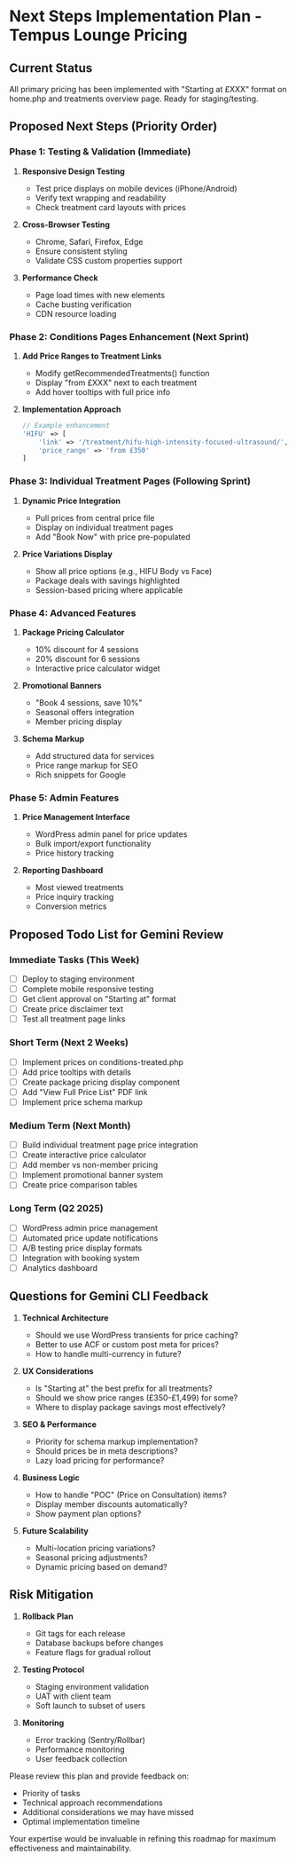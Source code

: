 # Next Steps Implementation Plan - Tempus Lounge Pricing

## Current Status
All primary pricing has been implemented with "Starting at £XXX" format on home.php and treatments overview page. Ready for staging/testing.

## Proposed Next Steps (Priority Order)

### Phase 1: Testing & Validation (Immediate)
1. **Responsive Design Testing**
   - Test price displays on mobile devices (iPhone/Android)
   - Verify text wrapping and readability
   - Check treatment card layouts with prices

2. **Cross-Browser Testing**
   - Chrome, Safari, Firefox, Edge
   - Ensure consistent styling
   - Validate CSS custom properties support

3. **Performance Check**
   - Page load times with new elements
   - Cache busting verification
   - CDN resource loading

### Phase 2: Conditions Pages Enhancement (Next Sprint)
1. **Add Price Ranges to Treatment Links**
   - Modify getRecommendedTreatments() function
   - Display "from £XXX" next to each treatment
   - Add hover tooltips with full price info

2. **Implementation Approach**
   ```php
   // Example enhancement
   'HIFU' => [
       'link' => '/treatment/hifu-high-intensity-focused-ultrasound/',
       'price_range' => 'from £350'
   ]
   ```

### Phase 3: Individual Treatment Pages (Following Sprint)
1. **Dynamic Price Integration**
   - Pull prices from central price file
   - Display on individual treatment pages
   - Add "Book Now" with price pre-populated

2. **Price Variations Display**
   - Show all price options (e.g., HIFU Body vs Face)
   - Package deals with savings highlighted
   - Session-based pricing where applicable

### Phase 4: Advanced Features
1. **Package Pricing Calculator**
   - 10% discount for 4 sessions
   - 20% discount for 6 sessions
   - Interactive price calculator widget

2. **Promotional Banners**
   - "Book 4 sessions, save 10%"
   - Seasonal offers integration
   - Member pricing display

3. **Schema Markup**
   - Add structured data for services
   - Price range markup for SEO
   - Rich snippets for Google

### Phase 5: Admin Features
1. **Price Management Interface**
   - WordPress admin panel for price updates
   - Bulk import/export functionality
   - Price history tracking

2. **Reporting Dashboard**
   - Most viewed treatments
   - Price inquiry tracking
   - Conversion metrics

## Proposed Todo List for Gemini Review

### Immediate Tasks (This Week)
- [ ] Deploy to staging environment
- [ ] Complete mobile responsive testing
- [ ] Get client approval on "Starting at" format
- [ ] Create price disclaimer text
- [ ] Test all treatment page links

### Short Term (Next 2 Weeks)
- [ ] Implement prices on conditions-treated.php
- [ ] Add price tooltips with details
- [ ] Create package pricing display component
- [ ] Add "View Full Price List" PDF link
- [ ] Implement price schema markup

### Medium Term (Next Month)
- [ ] Build individual treatment page price integration
- [ ] Create interactive price calculator
- [ ] Add member vs non-member pricing
- [ ] Implement promotional banner system
- [ ] Create price comparison tables

### Long Term (Q2 2025)
- [ ] WordPress admin price management
- [ ] Automated price update notifications
- [ ] A/B testing price display formats
- [ ] Integration with booking system
- [ ] Analytics dashboard

## Questions for Gemini CLI Feedback

1. **Technical Architecture**
   - Should we use WordPress transients for price caching?
   - Better to use ACF or custom post meta for prices?
   - How to handle multi-currency in future?

2. **UX Considerations**
   - Is "Starting at" the best prefix for all treatments?
   - Should we show price ranges (£350-£1,499) for some?
   - Where to display package savings most effectively?

3. **SEO & Performance**
   - Priority for schema markup implementation?
   - Should prices be in meta descriptions?
   - Lazy load pricing for performance?

4. **Business Logic**
   - How to handle "POC" (Price on Consultation) items?
   - Display member discounts automatically?
   - Show payment plan options?

5. **Future Scalability**
   - Multi-location pricing variations?
   - Seasonal pricing adjustments?
   - Dynamic pricing based on demand?

## Risk Mitigation

1. **Rollback Plan**
   - Git tags for each release
   - Database backups before changes
   - Feature flags for gradual rollout

2. **Testing Protocol**
   - Staging environment validation
   - UAT with client team
   - Soft launch to subset of users

3. **Monitoring**
   - Error tracking (Sentry/Rollbar)
   - Performance monitoring
   - User feedback collection

Please review this plan and provide feedback on:
- Priority of tasks
- Technical approach recommendations
- Additional considerations we may have missed
- Optimal implementation timeline

Your expertise would be invaluable in refining this roadmap for maximum effectiveness and maintainability.